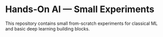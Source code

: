 # Hands-On AI — Small Experiments

This repository contains small from-scratch experiments for classical ML and basic deep learning building blocks.